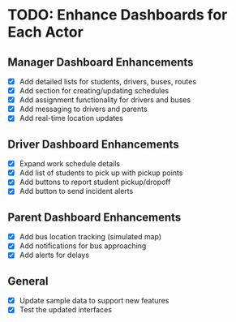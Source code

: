 # TODO: Enhance Dashboards for Each Actor

## Manager Dashboard Enhancements
- [x] Add detailed lists for students, drivers, buses, routes
- [x] Add section for creating/updating schedules
- [x] Add assignment functionality for drivers and buses
- [x] Add messaging to drivers and parents
- [x] Add real-time location updates

## Driver Dashboard Enhancements
- [x] Expand work schedule details
- [x] Add list of students to pick up with pickup points
- [x] Add buttons to report student pickup/dropoff
- [x] Add button to send incident alerts

## Parent Dashboard Enhancements
- [x] Add bus location tracking (simulated map)
- [x] Add notifications for bus approaching
- [x] Add alerts for delays

## General
- [x] Update sample data to support new features
- [x] Test the updated interfaces
